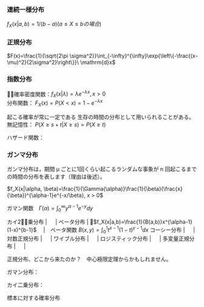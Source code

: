 ### 連続一様分布

$f_X(x|a,b)=1/(b-a)　 (a \le X \le bの場合)$　

### 正規分布

$F(x)=\frac{1}{\sqrt{2\pi \sigma^2}}\int_{-\infty}^{\infty}\exp{\left\{-\frac{(x-\mu)^2}{2\sigma^2}\right\}}\ \mathrm{d}x$


### 指数分布

確率密度関数：$f_X(x|\lambda)=\lambda e^{-\lambda x}, x>0$<br>分布関数： $F_X(x)=P(X<x)=1-e^{-\lambda x}$　

起こる確率が常に一定である
生存の時間の分布として用いられることがある。
無記憶性： $P(X \ge s+t | X \ge s)=P(X \ge t)$

ハザード関数：

### ガンマ分布

ガンマ分布は，期間 μ ごとに1回くらい起こるランダムな事象が n 回起こるまでの時間の分布を表します（理由は後述）。

$f_X(x|\alpha, \beta)=\frac{1}{\Gamma(\alpha)}\frac{1}{\beta}(\frac{x}{\beta})^{\alpha-1}e^{-x/\beta}, x > 0$

ガマン関数　$\Gamma(\alpha)=\int_0^{\infty}y^{\alpha-1}e^{-y}dy$

カイ2乗分布 | 　 |
ベータ分布 | $f_X(x|a,b)=\frac{1}{B(a,b)}x^{\alpha-1}(1-x)^{b-1}$　 |　ベータ関数  $B(x,y)=\int_0^1 t^{x-1}(1-t)^{y-1} dx$
コーシー分布 | 　 |
対数正規分布 | 　 |
ワイブル分布 | 　 |
ロジスティック分布 | 　 |
多変量正規分布 | 　 |

正規分布、どこから来たのか？　中心極限定理からかもしれません。

ガマン分布：

カイ二乗分布：

標本に対する確率分布
